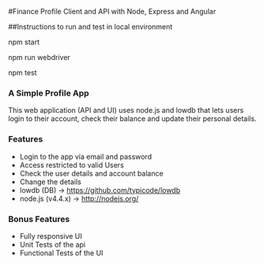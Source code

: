 #Finance Profile Client and API with Node, Express and Angular

##Instructions to run and test in local environment 

npm start

npm run webdriver

npm test

### A Simple Profile App 

This web application (API and UI) uses node.js and lowdb that lets users login to their account, check their balance and update their personal details.

### Features

* Login to the app via email and password
* Access restricted to valid Users
* Check the user details and account balance
* Change the details
* lowdb (DB) -> https://github.com/typicode/lowdb
* node.js (v4.4.x) -> http://nodejs.org/ 

### Bonus Features

* Fully responsive UI
* Unit Tests of the api
* Functional Tests of the UI
